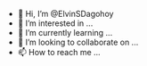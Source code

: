 - 👋 Hi, I’m @ElvinSDagohoy
- 👀 I’m interested in ...
- 🌱 I’m currently learning ...
- 💞️ I’m looking to collaborate on ...
- 📫 How to reach me ...

<!---
ElvinSDagohoy/ElvinSDagohoy is a ✨ special ✨ repository because its `README.md` (this file) appears on your GitHub profile.
You can click the Preview link to take a look at your changes.
--->
